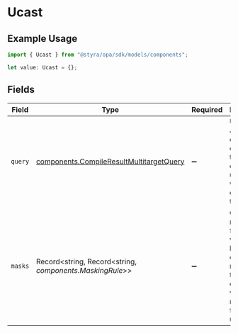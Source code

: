 # Ucast

## Example Usage

```typescript
import { Ucast } from "@styra/opa/sdk/models/components";

let value: Ucast = {};
```

## Fields

| Field                                                                                                              | Type                                                                                                               | Required                                                                                                           | Description                                                                                                        |
| ------------------------------------------------------------------------------------------------------------------ | ------------------------------------------------------------------------------------------------------------------ | ------------------------------------------------------------------------------------------------------------------ | ------------------------------------------------------------------------------------------------------------------ |
| `query`                                                                                                            | [components.CompileResultMultitargetQuery](../../../sdk/models/components/compileresultmultitargetquery.md)        | :heavy_minus_sign:                                                                                                 | UCAST JSON object describing the conditions under which the query is true.                                         |
| `masks`                                                                                                            | Record<string, Record<string, *components.MaskingRule*>>                                                           | :heavy_minus_sign:                                                                                                 | Column masking functions, where the key is the column name, and the value describes which masking function to use. |